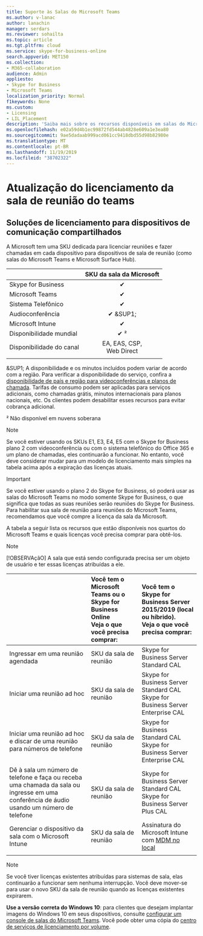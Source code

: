 ```yaml
---
title: Suporte às Salas do Microsoft Teams
ms.author: v-lanac
author: lanachin
manager: serdars
ms.reviewer: sohailta
ms.topic: article
ms.tgt.pltfrm: cloud
ms.service: skype-for-business-online
search.appverid: MET150
ms.collection:
- M365-collaboration
audience: Admin
appliesto:
- Skype for Business
- Microsoft Teams
localization_priority: Normal
f1keywords: None
ms.custom:
- Licensing
- LIL_Placement
description: 'Saiba mais sobre os recursos disponíveis em salas do Microsoft Teams. '
ms.openlocfilehash: e02a59d4b1ec99872fd544ab4828e609a1e3ea80
ms.sourcegitcommit: 9ae5dadaab999acd061cc9418dbd55d98b82980e
ms.translationtype: MT
ms.contentlocale: pt-BR
ms.lasthandoff: 11/19/2019
ms.locfileid: "38702322"
---
```

# <a name="teams-meeting-room-licensing-update"></a>Atualização do licenciamento da sala de reunião do teams

## <a name="licensing-solutions-for-shared-communication-devices"></a>Soluções de licenciamento para dispositivos de comunicação compartilhados

A Microsoft tem uma SKU dedicada para licenciar reuniões e fazer chamadas em cada dispositivo para dispositivos de sala de reunião (como salas do Microsoft Teams e Microsoft Surface Hub).

||SKU da sala da Microsoft |  
|:--- |:---: |
|Skype for Business |&#x2714;|
|Microsoft Teams|  &#x2714;|
|Sistema Telefônico|  &#x2714;|
|Audioconferência|&#x2714; &SUP1;|
|Microsoft Intune|&#x2714;|  
|Disponibilidade mundial | &#x2714; &sup2;|
|Disponibilidade do canal | EA, EAS, CSP, <br/>Web Direct |
| | | |

&SUP1; A disponibilidade e os minutos incluídos podem variar de acordo com a região. Para verificar a disponibilidade do serviço, confira a [disponibilidade de país e região para videoconferências e planos de chamada](https://docs.microsoft.com/microsoftteams/country-and-region-availability-for-audio-conferencing-and-calling-plans). Tarifas de consumo podem ser aplicadas para serviços adicionais, como chamadas grátis, minutos internacionais para planos nacionais, etc. Os clientes podem desabilitar esses recursos para evitar cobrança adicional.  

&sup2; Não disponível em nuvens soberana  


> [!NOTE]
> Se você estiver usando os SKUs E1, E3, E4, E5 com o Skype for Business plano 2 com videoconferência ou com o sistema telefônico do Office 365 e um plano de chamadas, eles continuarão a funcionar. No entanto, você deve considerar mudar para um modelo de licenciamento mais simples na tabela acima após a expiração das licenças atuais.  

> [!IMPORTANT]
> Se você estiver usando o plano 2 do Skype for Business, só poderá usar as salas do Microsoft Teams no modo somente Skype for Business, o que significa que todas as suas reuniões serão reuniões do Skype for Business. Para habilitar sua sala de reunião para reuniões do Microsoft Teams, recomendamos que você compre a licença da sala da Microsoft. 

A tabela a seguir lista os recursos que estão disponíveis nos quartos do Microsoft Teams e quais licenças você precisa comprar para obtê-los.
  
> [!NOTE]
> [!OBSERVAçãO] A sala que está sendo configurada precisa ser um objeto de usuário e ter essas licenças atribuídas a ele.

|  | Você tem o Microsoft Teams ou o Skype for Business Online <br/> Veja o que você precisa comprar:   |Você tem o Skype for Business Server 2015/2019 (local ou híbrido). <br/> Veja o que você precisa comprar:|
|:-----|:-----|:-----|
|Ingressar em uma reunião agendada  | SKU da sala de reunião  |Skype for Business Server Standard CAL  |
|Iniciar uma reunião ad hoc | SKU da sala de reunião  |Skype for Business Server Standard CAL  <br/> Skype for Business Server Enterprise CAL|
|Iniciar uma reunião ad hoc e discar de uma reunião para números de telefone |  SKU da sala de reunião |Skype for Business Standard CAL  <br/> Skype for Business Server Enterprise CAL|
|Dê à sala um número de telefone e faça ou receba uma chamada da sala ou ingresse em uma conferência de áudio usando um número de telefone  | SKU da sala de reunião  |Skype for Business Server Standard CAL  <br/> Skype for Business Server Plus CAL  |
|Gerenciar o dispositivo da sala com o Microsoft Intune |SKU da sala de reunião  |Assinatura do Microsoft Intune com [MDM no local](https://docs.microsoft.com/sccm/mdm/plan-design/plan-on-premises-mdm) |
| |||

> [!NOTE]
> Se você tiver licenças existentes atribuídas para sistemas de sala, elas continuarão a funcionar sem nenhuma interrupção. Você deve mover-se para usar o novo SKU da sala de reunião quando as licenças existentes expirarem.  

 **Use a versão correta do Windows 10**: para clientes que desejam implantar imagens do Windows 10 em seus dispositivos, consulte [configurar um console de salas do Microsoft Teams](https://docs.microsoft.com/microsoftteams/room-systems/console). Você pode obter uma cópia do [centro de serviços de licenciamento por volume](https://www.microsoft.com/Licensing/servicecenter/).
